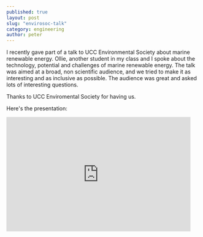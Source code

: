```yaml
---
published: true
layout: post
slug: "envirosoc-talk"
category: engineering
author: peter
---
```


I recently gave part of a talk to UCC Environmental Society about marine renewable energy. Ollie, another student in my class and I spoke about the technology, potential and challenges of marine renewable energy.
The talk was aimed at a broad, non scientific audience, and we tried to make it as interesting and as inclusive as possible. The audience was great and asked lots of interesting questions.

Thanks to UCC Enviromental Society for having us.

Here's the presentation:

<iframe src="https://docs.google.com/presentation/d/1EHMNvgI5aTsmEuNKXZ8IynH-Bm617yX9uZ1f7QDlBz4/embed?start=false&loop=false&delayms=3000" frameborder="0" width="480" height="299" allowfullscreen="true" mozallowfullscreen="true" webkitallowfullscreen="true"></iframe>